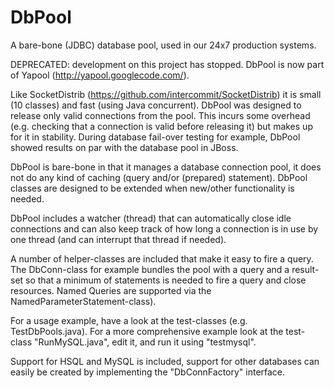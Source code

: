 DbPool
======

A bare-bone (JDBC) database pool, used in our 24x7 production systems.

DEPRECATED: development on this project has stopped. 
DbPool is now part of Yapool (http://yapool.googlecode.com/).

Like SocketDistrib (https://github.com/intercommit/SocketDistrib)
it is small (10 classes) and fast (using Java concurrent).
DbPool was designed to release only valid connections from the pool.
This incurs some overhead (e.g. checking that a connection is valid
before releasing it) but makes up for it in stability.
During database fail-over testing for example, DbPool showed results on par
with the database pool in JBoss.

DbPool is bare-bone in that it manages a database connection pool, 
it does not do any kind of caching (query and/or (prepared) statement).
DbPool classes are designed to be extended when new/other functionality is needed.

DbPool includes a watcher (thread) that can automatically close idle connections 
and can also keep track of how long a connection is in use by one thread 
(and can interrupt that thread if needed).

A number of helper-classes are included that make it easy to fire a query.
The DbConn-class for example bundles the pool with a query and a result-set
so that a minimum of statements is needed to fire a query and close resources. 
Named Queries are supported via the NamedParameterStatement-class). 

For a usage example, have a look at the test-classes (e.g. TestDbPools.java).
For a more comprehensive example look at the test-class "RunMySQL.java",
edit it, and run it using "testmysql".

Support for HSQL and MySQL is included, support for other databases can easily 
be created by implementing the "DbConnFactory" interface.
